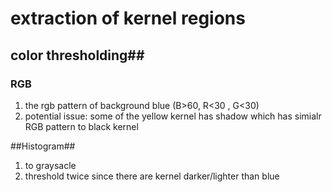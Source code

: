 # extraction of kernel regions #
## color thresholding##

### RGB ###
1. the rgb pattern of background blue (B>60, R<30 , G<30)
2. potential issue:  some of the yellow kernel has shadow which has simialr RGB pattern to black kernel

##Histogram## 
1. to graysacle 
2. threshold twice since there are kernel darker/lighter than  blue 
